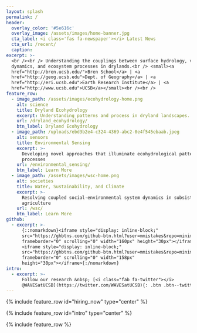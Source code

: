 ```yaml
---
layout: splash
permalink: /
header:
  overlay_color: '#5e616c'
  overlay_image: /assets/images/home-banner.jpg
  cta_label: <i class='fas fa-newspaper'></i> Latest News
  cta_url: /recent/
  caption:
excerpt: >-
  <br /><br /> Understanding the couplings between surface hydrology, vegetation
  dynamics, and ecosystem processes in drylands.<br /> <small><a
  href="http://bren.ucsb.edu/">Bren School</a> | <a
  href="http://geog.ucsb.edu">Dept. of Geography</a> | <a
  href="http://eri.ucsb.edu">Earth Research Institute</a> | <a
  href="http://www.ucsb.edu">UCSB</a></small><br /><br />
feature_row:
  - image_path: /assets/images/ecohydrology-home.png
    alt: science
    title: Dryland Ecohydrology
    excerpt: Understanding patterns and process in dryland landscapes.
    url: /dryland_ecohydrology/
    btn_label: Dryland Ecohydrology
  - image_path: /uploads/ebd3b2e4-c324-4369-abc2-0e4f545ebaab.jpeg
    alt: sensors
    title: Environmental Sensing
    excerpt: >-
      Developing novel approaches that illuminate ecohydrological patterns and
      processes
    url: /environmental_sensing/
    btn_label: Learn More
  - image_path: /assets/images/wsc-home.png
    alt: societies
    title: Water, Sustainability, and Climate
    excerpt: >-
      Resolving coupled social-environmental system dynamics in subsistence
      agriculture
    url: /wsc/
    btn_label: Learn More
github:
  - excerpt: >-
      {::nomarkdown}<iframe style="display: inline-block;"
      src="https://ghbtns.com/github-btn.html?user=mmistakes&repo=minimal-mistakes&type=star&count=true&size=large"
      frameborder="0" scrolling="0" width="160px" height="30px"></iframe>
      <iframe style="display: inline-block;"
      src="https://ghbtns.com/github-btn.html?user=mmistakes&repo=minimal-mistakes&type=fork&count=true&size=large"
      frameborder="0" scrolling="0" width="158px"
      height="30px"></iframe>{:/nomarkdown}
intro:
  - excerpt: >-
      Follow our research &nbsp; [<i class="fab fa-twitter"></i>
      @WAVESatUCSB](https://twitter.com/WAVESatUCSB){: .btn .btn--twitter}
---
```

{% include feature_row id="hiring_now" type="center" %}

{% include feature_row id="intro" type="center" %}

{% include feature_row %}